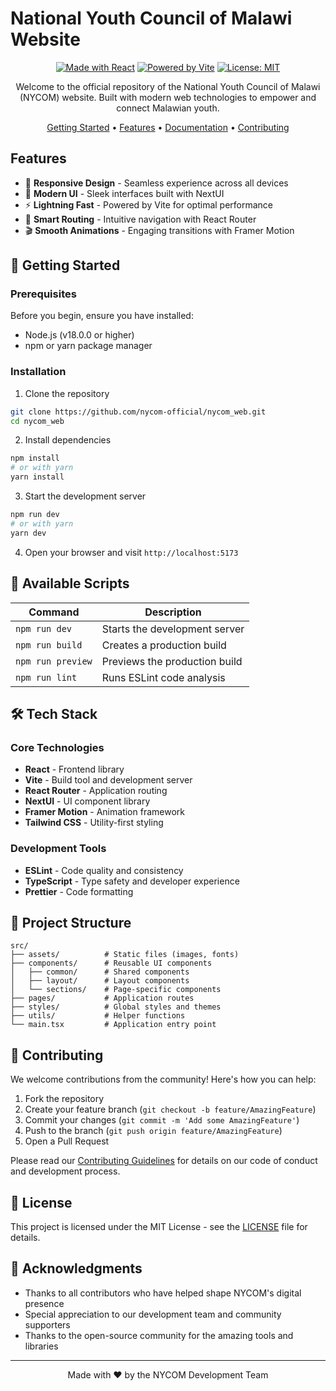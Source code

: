 # National Youth Council of Malawi Website 

<div align="center">

[![Made with React](https://img.shields.io/badge/Made%20with-React-61DAFB.svg)](https://reactjs.org/)
[![Powered by Vite](https://img.shields.io/badge/Powered%20by-Vite-646CFF.svg)](https://vitejs.dev/)
[![License: MIT](https://img.shields.io/badge/License-MIT-yellow.svg)](https://opensource.org/licenses/MIT)

Welcome to the official repository of the National Youth Council of Malawi (NYCOM) website. Built with modern web technologies to empower and connect Malawian youth.

[Getting Started](#getting-started) •
[Features](#features) •
[Documentation](#documentation) •
[Contributing](#contributing)

</div>

##  Features

- 📱 **Responsive Design** - Seamless experience across all devices
- 🎨 **Modern UI** - Sleek interfaces built with NextUI
- ⚡ **Lightning Fast** - Powered by Vite for optimal performance
- 🧭 **Smart Routing** - Intuitive navigation with React Router
- 🎬 **Smooth Animations** - Engaging transitions with Framer Motion

## 🚀 Getting Started

### Prerequisites

Before you begin, ensure you have installed:
- Node.js (v18.0.0 or higher)
- npm or yarn package manager

### Installation

1. Clone the repository
```bash
git clone https://github.com/nycom-official/nycom_web.git
cd nycom_web
```

2. Install dependencies
```bash
npm install
# or with yarn
yarn install
```

3. Start the development server
```bash
npm run dev
# or with yarn
yarn dev
```

4. Open your browser and visit `http://localhost:5173`

## 📜 Available Scripts

| Command | Description |
|---------|-------------|
| `npm run dev` | Starts the development server |
| `npm run build` | Creates a production build |
| `npm run preview` | Previews the production build |
| `npm run lint` | Runs ESLint code analysis |

## 🛠️ Tech Stack

### Core Technologies
- **React** - Frontend library
- **Vite** - Build tool and development server
- **React Router** - Application routing
- **NextUI** - UI component library
- **Framer Motion** - Animation framework
- **Tailwind CSS** - Utility-first styling

### Development Tools
- **ESLint** - Code quality and consistency
- **TypeScript** - Type safety and developer experience
- **Prettier** - Code formatting

## 📁 Project Structure

```
src/
├── assets/          # Static files (images, fonts)
├── components/      # Reusable UI components
│   ├── common/      # Shared components
│   ├── layout/      # Layout components
│   └── sections/    # Page-specific components
├── pages/           # Application routes
├── styles/          # Global styles and themes
├── utils/           # Helper functions
└── main.tsx         # Application entry point
```

## 🤝 Contributing

We welcome contributions from the community! Here's how you can help:

1. Fork the repository
2. Create your feature branch (`git checkout -b feature/AmazingFeature`)
3. Commit your changes (`git commit -m 'Add some AmazingFeature'`)
4. Push to the branch (`git push origin feature/AmazingFeature`)
5. Open a Pull Request

Please read our [Contributing Guidelines](CONTRIBUTING.md) for details on our code of conduct and development process.

## 📄 License

This project is licensed under the MIT License - see the [LICENSE](LICENSE) file for details.

## 🙏 Acknowledgments

- Thanks to all contributors who have helped shape NYCOM's digital presence
- Special appreciation to our development team and community supporters
- Thanks to the open-source community for the amazing tools and libraries

---

<div align="center">
Made with ❤️ by the NYCOM Development Team
</div>
